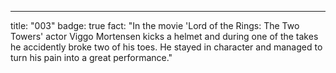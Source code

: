 ---

title: "003"
badge: true
fact: "In the movie 'Lord of the Rings: The Two Towers' actor Viggo Mortensen kicks a helmet and during one of the takes he accidently broke two of his toes. He stayed in character and managed to turn his pain into a great performance."
